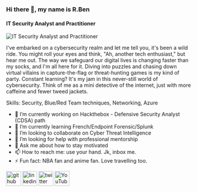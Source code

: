 ### Hi there 👋, my name is R.Ben
#### IT Security Analyst and Practitioner
![IT Security Analyst and Practitioner](https://i.imgur.com/xf2TmgV.jpeg)

I've embarked on a cybersecurity realm and let me tell you, it's been a wild ride. You might roll your eyes and think, "Ah, another tech enthusiast," but hear me out. The way we safeguard our digital lives is changing faster than my socks, and I'm all here for it. Diving into puzzles and chasing down virtual villains in capture-the-flag or threat-hunting games is my kind of party. Constant learning? It's my jam in this never-still world of cybersecurity. Think of me as a mini detective of the internet, just with more caffeine and fewer tweed jackets.

Skills: Security, Blue/Red Team techniques, Networking, Azure

- 🔭 I’m currently working on Hackthebox - Defensive Security Analyst (CDSA) path 
- 🌱 I’m currently learning French/Endpoint Forensic/Splunk 
- 👯 I’m looking to collaborate on Cyber Threat Intelligence  
- 🤔 I’m looking for help with professional mentorship 
- 💬 Ask me about how to stay motivated 
- 📫 How to reach me: use your hand. Jk, inbox me.  
- ⚡ Fun fact: NBA fan and anime fan. Love travelling too. 


[<img src='https://cdn.jsdelivr.net/npm/simple-icons@3.0.1/icons/github.svg' alt='github' height='40'>](https://github.com/ruralbin)  [<img src='https://cdn.jsdelivr.net/npm/simple-icons@3.0.1/icons/linkedin.svg' alt='linkedin' height='40'>](https://www.linkedin.com/in/rubensiuchunglo/)  [<img src='https://cdn.jsdelivr.net/npm/simple-icons@3.0.1/icons/twitter.svg' alt='twitter' height='40'>](https://twitter.com/ruralbin)  [<img src='https://cdn.jsdelivr.net/npm/simple-icons@3.0.1/icons/youtube.svg' alt='YouTube' height='40'>](https://www.youtube.com/channel/UCMXs6XBuGcas7L7KbaUIvBg)  

